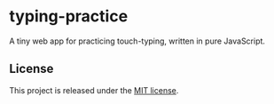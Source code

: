 # typing-practice

A tiny web app for practicing touch-typing, written in pure JavaScript.

## License

This project is released under the [MIT license](https://en.wikipedia.org/wiki/MIT_License).
